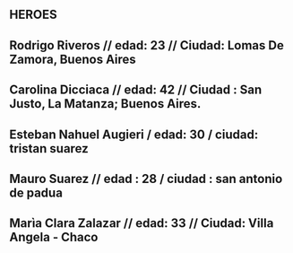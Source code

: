 ## HEROES
## Rodrigo Riveros // edad: 23 // Ciudad: Lomas De Zamora, Buenos Aires
## Carolina Dicciaca // edad: 42 // Ciudad : San Justo, La Matanza; Buenos Aires.
## Esteban Nahuel Augieri / edad:  30 / ciudad: tristan suarez
## Mauro Suarez // edad : 28 / ciudad : san antonio de padua
## Marìa Clara Zalazar // edad: 33 // Ciudad: Villa Angela - Chaco